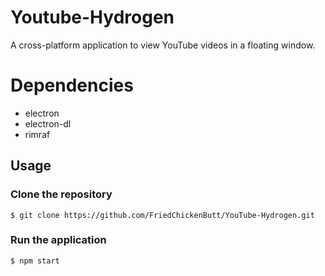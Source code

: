 # Youtube-Hydrogen
A cross-platform application to view YouTube videos in a floating window.

# Dependencies
* electron
* electron-dl
* rimraf

## Usage
### Clone the repository
```
$ git clone https://github.com/FriedChickenButt/YouTube-Hydrogen.git
```
### Run the application
```
$ npm start
```
